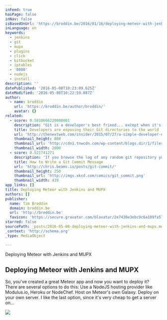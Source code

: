```yaml
---
inFeed: true
hasPage: false
inNav: false
isBasedOnUrl: 'https://broddin.be/2016/01/16/deploying-meteor-with-jenkins-and-mupx/'
inLanguage: en
keywords:
  - jenkins
  - git
  - mupx
  - plugins
  - click
  - bitbucket
  - iptables
  - '8080'
  - nodejs
  - install
description: ''
datePublished: '2016-05-08T10:23:09.625Z'
dateModified: '2016-05-08T10:22:59.887Z'
author:
  - name: broddin
    url: 'https://broddin.be/author/broddin/'
    avatar: {}
related:
  - score: 0.5818666220000001
    description: "Git is a developer's best friend... except when it's not used properly and exposes a site's security. The tool is used for version control. It tracks changes to code over time, so that multiple developers can work together efficiently and roll back if they need to."
    title: Developers are exposing their Git directories to the world
    url: 'http://thenextweb.com/insider/2015/07/27/a-simple-developer-error-is-exposing-private-information-on-thousands-of-websites/'
    thumbnail_height: 808
    thumbnail_url: 'http://cdn1.tnwcdn.com/wp-content/blogs.dir/1/files/2014/08/DSCF1448.jpg'
    thumbnail_width: 2000
  - score: 0.521741271
    description: 'If you browse the log of any random git repository you will probably find its commit messages are more or less a mess. For example, take a look at these gems from my early days committing to Spring: $ git log --oneline -5 --author cbeams --before "Fri Mar 26 2009" e5f4b49 Re-adding ConfigurationPostProcessorTests after its brief removal in r814.'
    title: How to Write a Git Commit Message
    url: 'http://chris.beams.io/posts/git-commit/'
    thumbnail_height: 250
    thumbnail_url: 'http://imgs.xkcd.com/comics/git_commit.png'
    thumbnail_width: 439
app_links: []
title: Deploying Meteor with Jenkins and MUPX
authors: []
publisher:
  name: Tim Broddin
  domain: broddin.be
  url: 'http://broddin.be'
  favicon: 'https://secure.gravatar.com/blavatar/2e7430e3ebc9c6a109fa5752cdfb2b65?s=16'
starred: false
sourcePath: _posts/2016-05-08-deploying-meteor-with-jenkins-and-mupx.md
_context: 'http://schema.org'
_type: MediaObject

---
```

Deploying Meteor with Jenkins and MUPX

<article style=""><h1>Deploying Meteor with Jenkins and MUPX</h1><p>So, you've created a great Meteor app and now you want to deploy it? There are several options to do this: Use a NodeJS hosting provider like Modulus.io, Heroku or NodeChef. Host on Meteor's own Galaxy. Deploy on your own server. I like the last option, since it's very cheap to get a server on...</p><img src="https://broddindotbe.files.wordpress.com/2016/01/git-model2x.png?w=640" /></article>